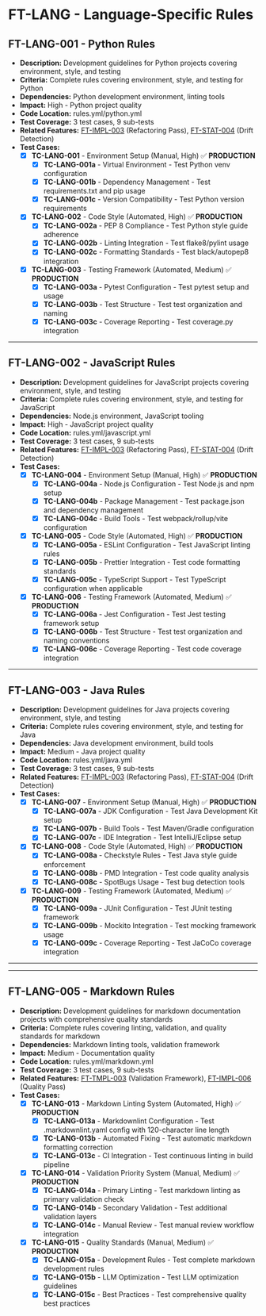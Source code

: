 # FT-LANG - Language-Specific Rules

## FT-LANG-001 - Python Rules
- **Description:** Development guidelines for Python projects covering environment, style, and testing
- **Criteria:** Complete rules covering environment, style, and testing for Python
- **Dependencies:** Python development environment, linting tools
- **Impact:** High - Python project quality
- **Code Location:** rules.yml/python.yml
- **Test Coverage:** 3 test cases, 9 sub-tests
- **Related Features:** [FT-IMPL-003](implementation.md#ft-impl-003) (Refactoring Pass), [FT-STAT-004](status-tracking.md#ft-stat-004) (Drift Detection)
- **Test Cases:**
    - [x] **TC-LANG-001** - Environment Setup (Manual, High) ✅ **PRODUCTION**
        - [x] **TC-LANG-001a** - Virtual Environment - Test Python venv configuration
        - [x] **TC-LANG-001b** - Dependency Management - Test requirements.txt and pip usage
        - [x] **TC-LANG-001c** - Version Compatibility - Test Python version requirements
    - [x] **TC-LANG-002** - Code Style (Automated, High) ✅ **PRODUCTION**
        - [x] **TC-LANG-002a** - PEP 8 Compliance - Test Python style guide adherence
        - [x] **TC-LANG-002b** - Linting Integration - Test flake8/pylint usage
        - [x] **TC-LANG-002c** - Formatting Standards - Test black/autopep8 integration
    - [x] **TC-LANG-003** - Testing Framework (Automated, Medium) ✅ **PRODUCTION**
        - [x] **TC-LANG-003a** - Pytest Configuration - Test pytest setup and usage
        - [x] **TC-LANG-003b** - Test Structure - Test test organization and naming
        - [x] **TC-LANG-003c** - Coverage Reporting - Test coverage.py integration

---

## FT-LANG-002 - JavaScript Rules
- **Description:** Development guidelines for JavaScript projects covering environment, style, and testing
- **Criteria:** Complete rules covering environment, style, and testing for JavaScript
- **Dependencies:** Node.js environment, JavaScript tooling
- **Impact:** High - JavaScript project quality
- **Code Location:** rules.yml/javascript.yml
- **Test Coverage:** 3 test cases, 9 sub-tests
- **Related Features:** [FT-IMPL-003](implementation.md#ft-impl-003) (Refactoring Pass), [FT-STAT-004](status-tracking.md#ft-stat-004) (Drift Detection)
- **Test Cases:**
    - [x] **TC-LANG-004** - Environment Setup (Manual, High) ✅ **PRODUCTION**
        - [x] **TC-LANG-004a** - Node.js Configuration - Test Node.js and npm setup
        - [x] **TC-LANG-004b** - Package Management - Test package.json and dependency management
        - [x] **TC-LANG-004c** - Build Tools - Test webpack/rollup/vite configuration
    - [x] **TC-LANG-005** - Code Style (Automated, High) ✅ **PRODUCTION**
        - [x] **TC-LANG-005a** - ESLint Configuration - Test JavaScript linting rules
        - [x] **TC-LANG-005b** - Prettier Integration - Test code formatting standards
        - [x] **TC-LANG-005c** - TypeScript Support - Test TypeScript configuration when applicable
    - [x] **TC-LANG-006** - Testing Framework (Automated, Medium) ✅ **PRODUCTION**
        - [x] **TC-LANG-006a** - Jest Configuration - Test Jest testing framework setup
        - [x] **TC-LANG-006b** - Test Structure - Test test organization and naming conventions
        - [x] **TC-LANG-006c** - Coverage Reporting - Test code coverage integration

---

## FT-LANG-003 - Java Rules
- **Description:** Development guidelines for Java projects covering environment, style, and testing
- **Criteria:** Complete rules covering environment, style, and testing for Java
- **Dependencies:** Java development environment, build tools
- **Impact:** Medium - Java project quality
- **Code Location:** rules.yml/java.yml
- **Test Coverage:** 3 test cases, 9 sub-tests
- **Related Features:** [FT-IMPL-003](implementation.md#ft-impl-003) (Refactoring Pass), [FT-STAT-004](status-tracking.md#ft-stat-004) (Drift Detection)
- **Test Cases:**
    - [x] **TC-LANG-007** - Environment Setup (Manual, High) ✅ **PRODUCTION**
        - [x] **TC-LANG-007a** - JDK Configuration - Test Java Development Kit setup
        - [x] **TC-LANG-007b** - Build Tools - Test Maven/Gradle configuration
        - [x] **TC-LANG-007c** - IDE Integration - Test IntelliJ/Eclipse setup
    - [x] **TC-LANG-008** - Code Style (Automated, High) ✅ **PRODUCTION**
        - [x] **TC-LANG-008a** - Checkstyle Rules - Test Java style guide enforcement
        - [x] **TC-LANG-008b** - PMD Integration - Test code quality analysis
        - [x] **TC-LANG-008c** - SpotBugs Usage - Test bug detection tools
    - [x] **TC-LANG-009** - Testing Framework (Automated, Medium) ✅ **PRODUCTION**
        - [x] **TC-LANG-009a** - JUnit Configuration - Test JUnit testing framework
        - [x] **TC-LANG-009b** - Mockito Integration - Test mocking framework usage
        - [x] **TC-LANG-009c** - Coverage Reporting - Test JaCoCo coverage integration

---




---

## FT-LANG-005 - Markdown Rules
- **Description:** Development guidelines for markdown documentation projects with comprehensive quality standards
- **Criteria:** Complete rules covering linting, validation, and quality standards for markdown
- **Dependencies:** Markdown linting tools, validation framework
- **Impact:** Medium - Documentation quality
- **Code Location:** rules.yml/markdown.yml
- **Test Coverage:** 3 test cases, 9 sub-tests
- **Related Features:** [FT-TMPL-003](templates.md#ft-tmpl-003) (Validation Framework), [FT-IMPL-006](implementation.md#ft-impl-006) (Quality Pass)
- **Test Cases:**
    - [x] **TC-LANG-013** - Markdown Linting System (Automated, High) ✅ **PRODUCTION**
        - [x] **TC-LANG-013a** - Markdownlint Configuration - Test .markdownlint.yaml config with 120-character line length
        - [x] **TC-LANG-013b** - Automated Fixing - Test automatic markdown formatting correction
        - [x] **TC-LANG-013c** - CI Integration - Test continuous linting in build pipeline
    - [x] **TC-LANG-014** - Validation Priority System (Manual, Medium) ✅ **PRODUCTION**
        - [x] **TC-LANG-014a** - Primary Linting - Test markdown linting as primary validation check
        - [x] **TC-LANG-014b** - Secondary Validation - Test additional validation layers
        - [x] **TC-LANG-014c** - Manual Review - Test manual review workflow integration
    - [x] **TC-LANG-015** - Quality Standards (Manual, Medium) ✅ **PRODUCTION**
        - [x] **TC-LANG-015a** - Development Rules - Test complete markdown development rules
        - [x] **TC-LANG-015b** - LLM Optimization - Test LLM optimization guidelines
        - [x] **TC-LANG-015c** - Best Practices - Test comprehensive quality best practices
